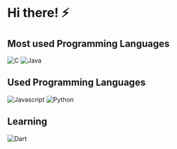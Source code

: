 # Hi there! :zap:  

<!---
## About me 
I am Marco!!
--->
## Most used Programming Languages

![C](https://img.shields.io/badge/c%20-%2300599C.svg?&style=for-the-badge&logo=c&logoColor=white)
![Java](https://img.shields.io/badge/java-%23ED8B00.svg?&style=for-the-badge&logo=java&logoColor=white)

## Used Programming Languages

![Javascript](https://img.shields.io/badge/javascript%20-%23323330.svg?&style=for-the-badge&logo=javascript&logoColor=%23F7DF1)
![Python](https://img.shields.io/badge/python-3670A0?style=for-the-badge&logo=python&logoColor=ffdd54)

## Learning

![Dart](https://img.shields.io/badge/dart-%230175C2.svg?&style=for-the-badge&logo=dart&logoColor=white)
